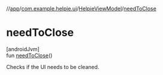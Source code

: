 //[app](../../../index.md)/[com.example.helpie.ui](../index.md)/[HelpieViewModel](index.md)/[needToClose](need-to-close.md)

# needToClose

[androidJvm]\
fun [needToClose](need-to-close.md)()

Checks if the UI needs to be cleaned.

